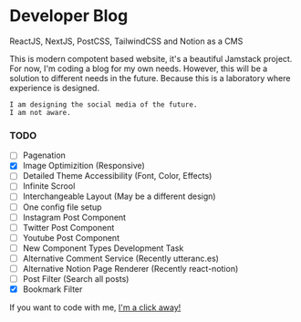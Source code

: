 
# Developer Blog
ReactJS, NextJS, PostCSS, TailwindCSS and Notion as a CMS

This is modern compotent based website, it's a beautiful Jamstack project. For now, I'm coding a blog for my own needs. However, this will be a solution to different needs in the future. Because this is a laboratory where experience is designed.

```
I am designing the social media of the future. 
I am not aware.
```

### TODO
- [ ] Pagenation
- [x] Image Optimizition (Responsive)
- [ ] Detailed Theme Accessibility (Font, Color, Effects)
- [ ] Infinite Scrool
- [ ] Interchangeable Layout (May be a different design) 
- [ ] One config file setup
- [ ] Instagram Post Component
- [ ] Twitter Post Component
- [ ] Youtube Post Component
- [ ] New Component Types Development Task
- [ ] Alternative Comment Service (Recently utteranc.es)
- [ ] Alternative Notion Page Renderer (Recently react-notion)
- [ ] Post Filter (Search all posts)
- [x] Bookmark Filter

If you want to code with me, [I'm a click away!](mailto:info@ibrahimuzun.com?subject=[GitHub]%Developing%20new%20social%media)
